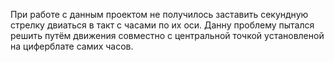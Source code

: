 При работе с данным проектом не получилось заставить секундную стрелку двиаться в такт с часами по их оси. Данну проблему пытался решить путём движения совместно с центральной точкой установленой на циферблате самих часов.
